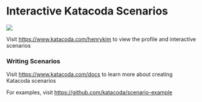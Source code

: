 # Interactive Katacoda Scenarios

[![](http://shields.katacoda.com/katacoda/henrykim/count.svg)](https://www.katacoda.com/henrykim "Get your profile on Katacoda.com")

Visit https://www.katacoda.com/henrykim to view the profile and interactive scenarios

### Writing Scenarios
Visit https://www.katacoda.com/docs to learn more about creating Katacoda scenarios

For examples, visit https://github.com/katacoda/scenario-example
